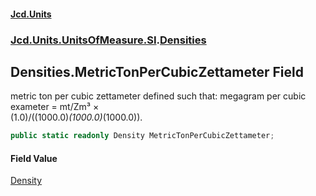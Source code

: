 #### [Jcd.Units](index.md 'index')
### [Jcd.Units.UnitsOfMeasure.SI](Jcd.Units.UnitsOfMeasure.SI.md 'Jcd.Units.UnitsOfMeasure.SI').[Densities](Densities.md 'Jcd.Units.UnitsOfMeasure.SI.Densities')

## Densities.MetricTonPerCubicZettameter Field

metric ton per cubic zettameter defined such that: megagram per cubic exameter = mt/Zm³ ×  
(1.0)/((1000.0)*(1000.0)*(1000.0)).

```csharp
public static readonly Density MetricTonPerCubicZettameter;
```

#### Field Value
[Density](Density.md 'Jcd.Units.UnitTypes.Density')